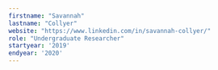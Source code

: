 ```yaml
---
firstname: "Savannah"
lastname: "Collyer"
website: "https://www.linkedin.com/in/savannah-collyer/"
role: "Undergraduate Researcher"
startyear: '2019'
endyear: '2020'
---
```

